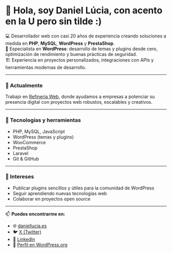 # 👋 Hola, soy Daniel Lúcia, con acento en la U pero sin tilde :)

💻 Desarrollador web con casi 20 años de experiencia creando soluciones a medida en **PHP**, **MySQL**, **WordPress** y **PrestaShop**.  
🚀 Especialista en **WordPress**: desarrollo de temas y plugins desde cero, optimización de rendimiento y buenas prácticas de seguridad.  
🏗️ Experiencia en proyectos personalizados, integraciones con APIs y herramientas modernas de desarrollo.

---

### 🌟 Actualmente
Trabajo en [Refineria Web](https://refineria.es), donde ayudamos a empresas a potenciar su presencia digital con proyectos web robustos, escalables y creativos.

---

### 🔧 Tecnologías y herramientas
- PHP, MySQL, JavaScript
- WordPress (temas y plugins)
- WooCommerce
- PrestaShop
- Laravel
- Git & GitHub

---

### 📌 Intereses
- Publicar plugins sencillos y útiles para la comunidad de WordPress  
- Seguir aprendiendo nuevas tecnologías web  
- Colaborar en proyectos open source  

---

📫 **Puedes encontrarme en:**  
- 🌐 [daniellucia.es](https://daniellucia.es)  
- 🐦 [X (Twitter)](https://x.com/daniellucia)  
- 💼 [LinkedIn](https://www.linkedin.com/in/danielluciagarcia/)
- 📝 [Perfil en WordPress.org](https://profiles.wordpress.org/daniellucia/)  

